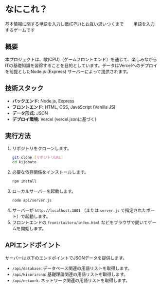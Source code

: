 # なにこれ？
基本情報に関する単語を入力し敵(CPU)とお互い思いつくまで　　
単語を入力するゲームです


## 概要
本プロジェクトは、敵(CPU)（ゲームフロントエンド）を通じて、楽しみながらITの基礎知識を習得することを目的としています。データはVercelへのデプロイを前提としたNode.js (Express) サーバーによって提供されます。

## 技術スタック

* **バックエンド:** Node.js, Express
* **フロントエンド:** HTML, CSS, JavaScript (Vanilla JS)
* **データ形式:** JSON
* **デプロイ環境:** Vercel (vercel.jsonに基づく)

## 実行方法

1.  リポジトリをクローンします。
    ```sh
    git clone [リポジトリURL]
    cd kijobato
    ```
2.  必要な依存関係をインストールします。
    ```sh
    npm install
    ```
3.  ローカルサーバーを起動します。
    ```sh
    node api/server.js
    ```
4.  サーバーが `http://localhost:3001` （または `server.js` で指定されたポート）で起動します。
5.  フロントエンドの `front/taitoru/index.html` などをブラウザで開いてゲームを開始します。

## APIエンドポイント

サーバーは以下のエンドポイントでJSONデータを提供します。

* `/api/database`: データベース関連の用語リストを取得します。
* `/api/kisorironn`: 基礎理論関連の用語リストを取得します。
* `/api/network`: ネットワーク関連の用語リストを取得します。
